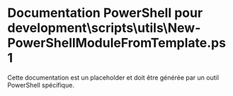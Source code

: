 # Documentation PowerShell pour development\scripts\utils\New-PowerShellModuleFromTemplate.ps1

Cette documentation est un placeholder et doit être générée par un outil PowerShell spécifique.
